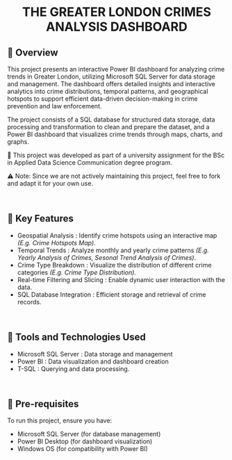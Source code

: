 <h1 align = "center"> <b> THE GREATER LONDON CRIMES ANALYSIS DASHBOARD </b> </h1>



## 📌 Overview
<p> This project presents an interactive Power BI dashboard for analyzing crime trends in Greater London, utilizing Microsoft SQL Server for data storage and management. The dashboard offers detailed insights and interactive analytics into crime distributions, temporal patterns, and geographical hotspots to support efficient data-driven decision-making in crime prevention and law enforcement. </p>

<p> The project consists of a SQL database for structured data storage, data processing and transformation to clean and prepare the dataset, and a Power BI dashboard that visualizes crime trends through maps, charts, and graphs. </p>

<p>🤝 This project was developed as part of a university assignment for the BSc in Applied Data Science Communication degree program.</p>
<p>⚠️ Note: Since we are not actively maintaining this project, feel free to fork and adapt it for your own use. </p>
<br>

## 📌 Key Features
* Geospatial Analysis : Identify crime hotspots using an interactive map <i>(E.g. Crime Hotspots Map)</i>.
* Temporal Trends : Analyze monthly and yearly crime patterns <i>(E.g. Yearly Analysis of Crimes, Sesonal Trend Analysis of Crimes)</i>. 
* Crime Type Breakdown : Visualize the distribution of different crime categories <i>(E.g. Crime Type Distribution)</i>.
* Real-time Filtering and Slicing : Enable dynamic user interaction with the data.
* SQL Database Integration : Efficient storage and retrieval of crime records.
<br>

## 📌 Tools and Technologies Used
* Microsoft SQL Server : Data storage and management
* Power BI : Data visualization and dashboard creation
* T-SQL : Querying and data processing.
<br>

## 📌 Pre-requisites
To run this project, ensure you have:
* Microsoft SQL Server (for database management)
* Power BI Desktop (for dashboard visualization)
* Windows OS (for compatibility with Power BI)
<br>


